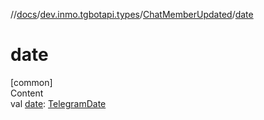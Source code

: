 //[docs](../../../index.md)/[dev.inmo.tgbotapi.types](../index.md)/[ChatMemberUpdated](index.md)/[date](date.md)



# date  
[common]  
Content  
val [date](date.md): [TelegramDate](../-telegram-date/index.md)  



